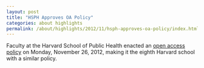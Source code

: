 ```yaml
---
layout: post
title: "HSPH Approves OA Policy"
categories: about highlights
permalink: /about/highlights/2012/11/hsph-approves-oa-policy/index.html
---
```

<p>Faculty at the Harvard School of Public Health enacted an <a href="/hsphpolicy">open access policy</a> on Monday, November 26, 2012, making it the eighth Harvard school with a similar policy.</p>